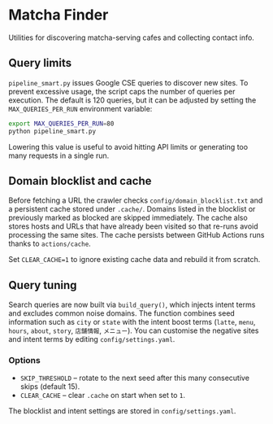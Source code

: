 # Matcha Finder

Utilities for discovering matcha-serving cafes and collecting contact info.

## Query limits

`pipeline_smart.py` issues Google CSE queries to discover new sites. To prevent
excessive usage, the script caps the number of queries per execution. The default
is 120 queries, but it can be adjusted by setting the `MAX_QUERIES_PER_RUN`
environment variable:

```bash
export MAX_QUERIES_PER_RUN=80
python pipeline_smart.py
```

Lowering this value is useful to avoid hitting API limits or generating too many
requests in a single run.

## Domain blocklist and cache

Before fetching a URL the crawler checks `config/domain_blocklist.txt` and a
persistent cache stored under `.cache/`.  Domains listed in the blocklist or
previously marked as blocked are skipped immediately.  The cache also stores
hosts and URLs that have already been visited so that re-runs avoid processing
the same sites.  The cache persists between GitHub Actions runs thanks to
`actions/cache`.

Set `CLEAR_CACHE=1` to ignore existing cache data and rebuild it from scratch.

## Query tuning

Search queries are now built via `build_query()`, which injects intent terms and
excludes common noise domains.  The function combines seed information such as
`city` or `state` with the intent boost terms
(`latte`, `menu`, `hours`, `about`, `story`, `店舗情報`, `メニュー`).  You can customise
the negative sites and intent terms by editing `config/settings.yaml`.

### Options

* `SKIP_THRESHOLD` – rotate to the next seed after this many consecutive skips
  (default 15).
* `CLEAR_CACHE` – clear `.cache` on start when set to `1`.

The blocklist and intent settings are stored in `config/settings.yaml`.
